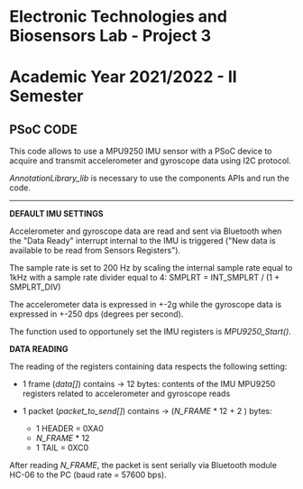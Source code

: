 # Electronic Technologies and Biosensors Lab - Project 3
# Academic Year 2021/2022 - II Semester


## PSoC CODE

This code allows to use a MPU9250 IMU sensor with a PSoC device to acquire and transmit accelerometer and gyroscope data using I2C protocol. 	

*AnnotationLibrary_lib* is necessary to use the components APIs and run the code.


--------------------------------------------

**DEFAULT IMU SETTINGS**

Accelerometer and gyroscope data are read and sent via Bluetooth when the "Data Ready" interrupt internal to the IMU is triggered ("New data is available to be read from Sensors Registers").

The sample rate is set to 200 Hz by scaling the internal sample rate equal to 1kHz with a sample rate divider equal to 4:
SMPLRT = INT_SMPLRT / (1 + SMPLRT_DIV)

The accelerometer data is expressed in +-2g while the gyroscope data is expressed in +-250 dps (degrees per second).

The function used to opportunely set the IMU registers is *MPU9250_Start()*.


**DATA READING**

The reading of the registers containing data respects the following setting: 

* 1 frame (*data[]*) contains -> 12 bytes: contents of the IMU MPU9250 registers related to accelerometer and gyroscope reads

* 1 packet (*packet_to_send[]*) contains -> (*N_FRAME* * 12 + 2 ) bytes: 
    -	1 HEADER = 0XA0
    -	*N_FRAME* * 12 
    -	1 TAIL = 0XC0

After reading *N_FRAME*, the packet is sent serially via Bluetooth module HC-06 to the PC (baud rate = 57600 bps).



